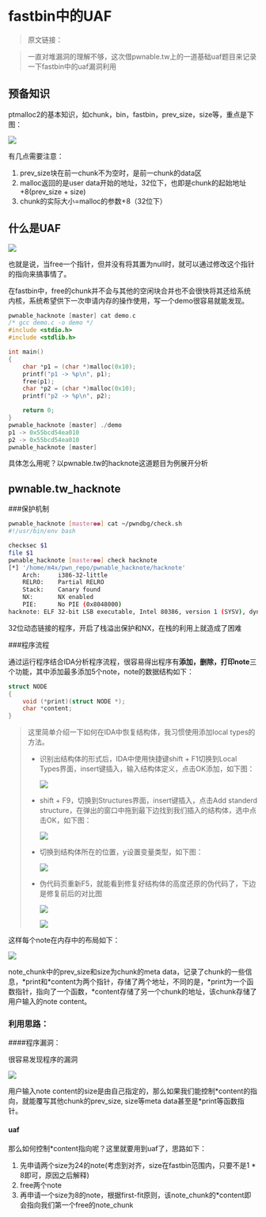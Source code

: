 # fastbin中的UAF

> 原文链接：

> 一直对堆漏洞的理解不够，这次借pwnable.tw上的一道基础uaf题目来记录一下fastbin中的uaf漏洞利用

## 预备知识

ptmalloc2的基本知识，如chunk，bin，fastbin，prev_size，size等，重点是下图：

![](http://ww1.sinaimg.cn/large/006AWYXBly1fofbrc8tnvj30xv0bqq42.jpg)

有几点需要注意：

1. prev_size块在前一chunk不为空时，是前一chunk的data区
2. malloc返回的是user data开始的地址，32位下，也即是chunk的起始地址+8(prev_size + size)
3. chunk的实际大小=malloc的参数+8（32位下）

## 什么是UAF

![](http://ww1.sinaimg.cn/large/006AWYXBly1fo71o91bwnj30ux0fu0vq.jpg)

也就是说，当free一个指针，但并没有将其置为null时，就可以通过修改这个指针的指向来搞事情了。

在fastbin中，free的chunk并不会与其他的空闲块合并也不会很快将其还给系统内核，系统希望供下一次申请内存的操作使用，写一个demo很容易就能发现。

```C
pwnable_hacknote [master] cat demo.c 
/* gcc demo.c -o demo */
#include <stdio.h>
#include <stdlib.h>

int main()
{
	char *p1 = (char *)malloc(0x10);
	printf("p1 -> %p\n", p1);
	free(p1);
	char *p2 = (char *)malloc(0x10);
	printf("p2 -> %p\n", p2);

	return 0;
}
pwnable_hacknote [master] ./demo 
p1 -> 0x55bcd54ea010
p2 -> 0x55bcd54ea010
pwnable_hacknote [master]
```

具体怎么用呢？以pwnable.tw的hacknote这道题目为例展开分析

## pwnable.tw_hacknote

###保护机制

```bash
pwnable_hacknote [master●●] cat ~/pwndbg/check.sh 
#!/usr/bin/env bash

checksec $1
file $1
pwnable_hacknote [master●●] check hacknote 
[*] '/home/m4x/pwn_repo/pwnable_hacknote/hacknote'
    Arch:     i386-32-little
    RELRO:    Partial RELRO
    Stack:    Canary found
    NX:       NX enabled
    PIE:      No PIE (0x8048000)
hacknote: ELF 32-bit LSB executable, Intel 80386, version 1 (SYSV), dynamically linked, interpreter /lib/ld-linux.so.2, for GNU/Linux 2.6.32, BuildID[sha1]=a32de99816727a2ffa1fe5f4a324238b2d59a606, stripped
```

32位动态链接的程序，开启了栈溢出保护和NX，在栈的利用上就造成了困难

###程序流程

通过运行程序结合IDA分析程序流程，很容易得出程序有**添加，删除，打印note**三个功能，其中添加最多添加5个note，note的数据结构如下：

```C
struct NODE
{
	void (*print)(struct NODE *);
	char *content;
}
```

> 这里简单介绍一下如何在IDA中恢复结构体，我习惯使用添加local types的方法。
>
> - 识别出结构体的形式后，IDA中使用快捷键shift + F1切换到Local Types界面，insert键插入，输入结构体定义，点击OK添加，如下图：
>
>   ![](http://ww1.sinaimg.cn/large/006AWYXBly1fogrv1b56wj30lv07ijs0.jpg)
>
> - shift + F9，切换到Structures界面，insert键插入，点击Add standerd structure，在弹出的窗口中拖到最下边找到我们插入的结构体，选中点击OK，如下图：
>
>   ![](http://ww1.sinaimg.cn/large/006AWYXBly1fogry9gkcaj30nb09omyc.jpg)
>
> - 切换到结构体所在的位置，y设置变量类型，如下图：
>
>   ![](http://ww1.sinaimg.cn/large/006AWYXBly1fogs0y3zrej30ew09jjrl.jpg)
>
> - 伪代码页重新F5，就能看到修复好结构体的高度还原的伪代码了，下边是修复前后的对比图
>
>   ![](http://ww1.sinaimg.cn/large/006AWYXBly1fogs1y3vsaj30d5087dga.jpg)
>
>   ![](http://ww1.sinaimg.cn/large/006AWYXBly1fogs2eyuqkj30jl086t9g.jpg)

这样每个note在内存中的布局如下：

![](http://ww1.sinaimg.cn/large/006AWYXBly1fogsgo59jwj30q80bjq38.jpg)

note_chunk中的prev_size和size为chunk的meta data，记录了chunk的一些信息，\*print和\*content为两个指针，存储了两个地址，不同的是，\*print为一个函数指针，指向了一个函数，\*content存储了另一个chunk的地址，该chunk存储了用户输入的note content。

### 利用思路：

####程序漏洞：

很容易发现程序的漏洞

![](http://ww1.sinaimg.cn/large/006AWYXBly1fogtd0qe0jj30l807ut9n.jpg)

用户输入note content的size是由自己指定的，那么如果我们能控制\*content的指向，就能覆写其他chunk的prev_size, size等meta data甚至是\*print等函数指针。

#### uaf

那么如何控制*content指向呢？这里就要用到uaf了，思路如下：

1. 先申请两个size为24的note(考虑到对齐，size在fastbin范围内，只要不是1 * 8即可，原因之后解释)
2. free两个note
3. 再申请一个size为8的note，根据first-fit原则，该note_chunk的*content即会指向我们第一个free的note_chunk

